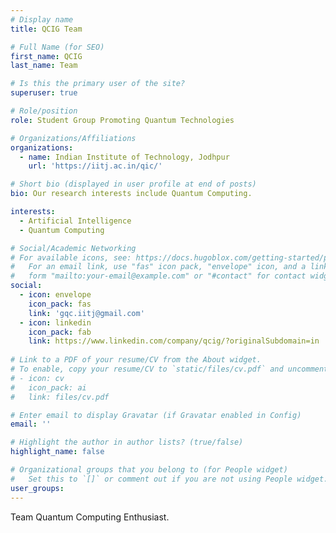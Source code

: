 ```yaml
---
# Display name
title: QCIG Team

# Full Name (for SEO)
first_name: QCIG
last_name: Team

# Is this the primary user of the site?
superuser: true

# Role/position
role: Student Group Promoting Quantum Technologies

# Organizations/Affiliations
organizations:
  - name: Indian Institute of Technology, Jodhpur
    url: 'https://iitj.ac.in/qic/'

# Short bio (displayed in user profile at end of posts)
bio: Our research interests include Quantum Computing.

interests:
  - Artificial Intelligence
  - Quantum Computing

# Social/Academic Networking
# For available icons, see: https://docs.hugoblox.com/getting-started/page-builder/#icons
#   For an email link, use "fas" icon pack, "envelope" icon, and a link in the
#   form "mailto:your-email@example.com" or "#contact" for contact widget.
social:
  - icon: envelope
    icon_pack: fas
    link: 'gqc.iitj@gmail.com'
  - icon: linkedin
    icon_pack: fab
    link: https://www.linkedin.com/company/qcig/?originalSubdomain=in
  
# Link to a PDF of your resume/CV from the About widget.
# To enable, copy your resume/CV to `static/files/cv.pdf` and uncomment the lines below.
# - icon: cv
#   icon_pack: ai
#   link: files/cv.pdf

# Enter email to display Gravatar (if Gravatar enabled in Config)
email: ''

# Highlight the author in author lists? (true/false)
highlight_name: false

# Organizational groups that you belong to (for People widget)
#   Set this to `[]` or comment out if you are not using People widget.
user_groups:
---
```


Team Quantum Computing Enthusiast.

